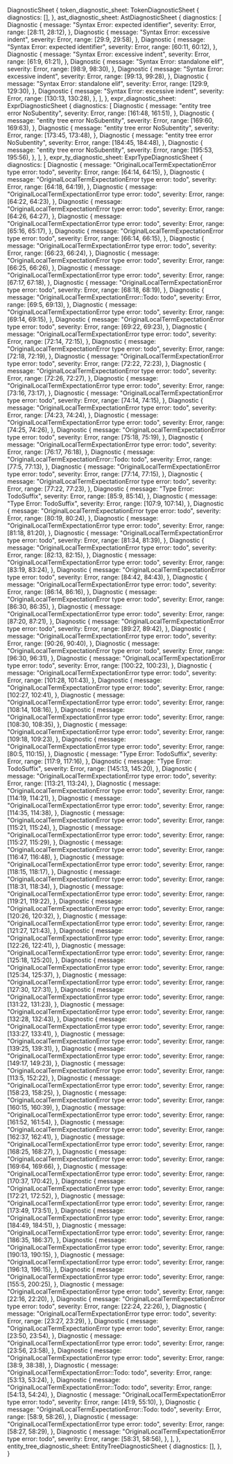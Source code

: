 DiagnosticSheet {
    token_diagnostic_sheet: TokenDiagnosticSheet {
        diagnostics: [],
    },
    ast_diagnostic_sheet: AstDiagnosticSheet {
        diagnostics: [
            Diagnostic {
                message: "Syntax Error: expected identifier",
                severity: Error,
                range: [28:11, 28:12),
            },
            Diagnostic {
                message: "Syntax Error: excessive indent",
                severity: Error,
                range: [29:9, 29:58),
            },
            Diagnostic {
                message: "Syntax Error: expected identifier",
                severity: Error,
                range: [60:11, 60:12),
            },
            Diagnostic {
                message: "Syntax Error: excessive indent",
                severity: Error,
                range: [61:9, 61:21),
            },
            Diagnostic {
                message: "Syntax Error: standalone elif",
                severity: Error,
                range: [98:9, 98:30),
            },
            Diagnostic {
                message: "Syntax Error: excessive indent",
                severity: Error,
                range: [99:13, 99:28),
            },
            Diagnostic {
                message: "Syntax Error: standalone elif",
                severity: Error,
                range: [129:9, 129:30),
            },
            Diagnostic {
                message: "Syntax Error: excessive indent",
                severity: Error,
                range: [130:13, 130:28),
            },
        ],
    },
    expr_diagnostic_sheet: ExprDiagnosticSheet {
        diagnostics: [
            Diagnostic {
                message: "entity tree error NoSubentity",
                severity: Error,
                range: [161:48, 161:51),
            },
            Diagnostic {
                message: "entity tree error NoSubentity",
                severity: Error,
                range: [169:60, 169:63),
            },
            Diagnostic {
                message: "entity tree error NoSubentity",
                severity: Error,
                range: [173:45, 173:48),
            },
            Diagnostic {
                message: "entity tree error NoSubentity",
                severity: Error,
                range: [184:45, 184:48),
            },
            Diagnostic {
                message: "entity tree error NoSubentity",
                severity: Error,
                range: [195:53, 195:56),
            },
        ],
    },
    expr_ty_diagnostic_sheet: ExprTypeDiagnosticSheet {
        diagnostics: [
            Diagnostic {
                message: "OriginalLocalTermExpectationError type error: todo",
                severity: Error,
                range: [64:14, 64:15),
            },
            Diagnostic {
                message: "OriginalLocalTermExpectationError type error: todo",
                severity: Error,
                range: [64:18, 64:19),
            },
            Diagnostic {
                message: "OriginalLocalTermExpectationError type error: todo",
                severity: Error,
                range: [64:22, 64:23),
            },
            Diagnostic {
                message: "OriginalLocalTermExpectationError type error: todo",
                severity: Error,
                range: [64:26, 64:27),
            },
            Diagnostic {
                message: "OriginalLocalTermExpectationError type error: todo",
                severity: Error,
                range: [65:16, 65:17),
            },
            Diagnostic {
                message: "OriginalLocalTermExpectationError type error: todo",
                severity: Error,
                range: [66:14, 66:15),
            },
            Diagnostic {
                message: "OriginalLocalTermExpectationError type error: todo",
                severity: Error,
                range: [66:23, 66:24),
            },
            Diagnostic {
                message: "OriginalLocalTermExpectationError type error: todo",
                severity: Error,
                range: [66:25, 66:26),
            },
            Diagnostic {
                message: "OriginalLocalTermExpectationError type error: todo",
                severity: Error,
                range: [67:17, 67:18),
            },
            Diagnostic {
                message: "OriginalLocalTermExpectationError type error: todo",
                severity: Error,
                range: [68:18, 68:19),
            },
            Diagnostic {
                message: "OriginalLocalTermExpectationError::Todo: todo",
                severity: Error,
                range: [69:5, 69:13),
            },
            Diagnostic {
                message: "OriginalLocalTermExpectationError type error: todo",
                severity: Error,
                range: [69:14, 69:15),
            },
            Diagnostic {
                message: "OriginalLocalTermExpectationError type error: todo",
                severity: Error,
                range: [69:22, 69:23),
            },
            Diagnostic {
                message: "OriginalLocalTermExpectationError type error: todo",
                severity: Error,
                range: [72:14, 72:15),
            },
            Diagnostic {
                message: "OriginalLocalTermExpectationError type error: todo",
                severity: Error,
                range: [72:18, 72:19),
            },
            Diagnostic {
                message: "OriginalLocalTermExpectationError type error: todo",
                severity: Error,
                range: [72:22, 72:23),
            },
            Diagnostic {
                message: "OriginalLocalTermExpectationError type error: todo",
                severity: Error,
                range: [72:26, 72:27),
            },
            Diagnostic {
                message: "OriginalLocalTermExpectationError type error: todo",
                severity: Error,
                range: [73:16, 73:17),
            },
            Diagnostic {
                message: "OriginalLocalTermExpectationError type error: todo",
                severity: Error,
                range: [74:14, 74:15),
            },
            Diagnostic {
                message: "OriginalLocalTermExpectationError type error: todo",
                severity: Error,
                range: [74:23, 74:24),
            },
            Diagnostic {
                message: "OriginalLocalTermExpectationError type error: todo",
                severity: Error,
                range: [74:25, 74:26),
            },
            Diagnostic {
                message: "OriginalLocalTermExpectationError type error: todo",
                severity: Error,
                range: [75:18, 75:19),
            },
            Diagnostic {
                message: "OriginalLocalTermExpectationError type error: todo",
                severity: Error,
                range: [76:17, 76:18),
            },
            Diagnostic {
                message: "OriginalLocalTermExpectationError::Todo: todo",
                severity: Error,
                range: [77:5, 77:13),
            },
            Diagnostic {
                message: "OriginalLocalTermExpectationError type error: todo",
                severity: Error,
                range: [77:14, 77:15),
            },
            Diagnostic {
                message: "OriginalLocalTermExpectationError type error: todo",
                severity: Error,
                range: [77:22, 77:23),
            },
            Diagnostic {
                message: "Type Error: TodoSuffix",
                severity: Error,
                range: [85:9, 85:14),
            },
            Diagnostic {
                message: "Type Error: TodoSuffix",
                severity: Error,
                range: [107:9, 107:14),
            },
            Diagnostic {
                message: "OriginalLocalTermExpectationError type error: todo",
                severity: Error,
                range: [80:19, 80:24),
            },
            Diagnostic {
                message: "OriginalLocalTermExpectationError type error: todo",
                severity: Error,
                range: [81:18, 81:20),
            },
            Diagnostic {
                message: "OriginalLocalTermExpectationError type error: todo",
                severity: Error,
                range: [81:34, 81:39),
            },
            Diagnostic {
                message: "OriginalLocalTermExpectationError type error: todo",
                severity: Error,
                range: [82:13, 82:15),
            },
            Diagnostic {
                message: "OriginalLocalTermExpectationError type error: todo",
                severity: Error,
                range: [83:19, 83:24),
            },
            Diagnostic {
                message: "OriginalLocalTermExpectationError type error: todo",
                severity: Error,
                range: [84:42, 84:43),
            },
            Diagnostic {
                message: "OriginalLocalTermExpectationError type error: todo",
                severity: Error,
                range: [86:14, 86:16),
            },
            Diagnostic {
                message: "OriginalLocalTermExpectationError type error: todo",
                severity: Error,
                range: [86:30, 86:35),
            },
            Diagnostic {
                message: "OriginalLocalTermExpectationError type error: todo",
                severity: Error,
                range: [87:20, 87:21),
            },
            Diagnostic {
                message: "OriginalLocalTermExpectationError type error: todo",
                severity: Error,
                range: [89:27, 89:42),
            },
            Diagnostic {
                message: "OriginalLocalTermExpectationError type error: todo",
                severity: Error,
                range: [90:26, 90:40),
            },
            Diagnostic {
                message: "OriginalLocalTermExpectationError type error: todo",
                severity: Error,
                range: [96:30, 96:31),
            },
            Diagnostic {
                message: "OriginalLocalTermExpectationError type error: todo",
                severity: Error,
                range: [100:22, 100:23),
            },
            Diagnostic {
                message: "OriginalLocalTermExpectationError type error: todo",
                severity: Error,
                range: [101:28, 101:43),
            },
            Diagnostic {
                message: "OriginalLocalTermExpectationError type error: todo",
                severity: Error,
                range: [102:27, 102:41),
            },
            Diagnostic {
                message: "OriginalLocalTermExpectationError type error: todo",
                severity: Error,
                range: [108:14, 108:16),
            },
            Diagnostic {
                message: "OriginalLocalTermExpectationError type error: todo",
                severity: Error,
                range: [108:30, 108:35),
            },
            Diagnostic {
                message: "OriginalLocalTermExpectationError type error: todo",
                severity: Error,
                range: [109:18, 109:23),
            },
            Diagnostic {
                message: "OriginalLocalTermExpectationError type error: todo",
                severity: Error,
                range: [80:5, 110:15),
            },
            Diagnostic {
                message: "Type Error: TodoSuffix",
                severity: Error,
                range: [117:9, 117:16),
            },
            Diagnostic {
                message: "Type Error: TodoSuffix",
                severity: Error,
                range: [145:13, 145:20),
            },
            Diagnostic {
                message: "OriginalLocalTermExpectationError type error: todo",
                severity: Error,
                range: [113:21, 113:24),
            },
            Diagnostic {
                message: "OriginalLocalTermExpectationError type error: todo",
                severity: Error,
                range: [114:19, 114:21),
            },
            Diagnostic {
                message: "OriginalLocalTermExpectationError type error: todo",
                severity: Error,
                range: [114:35, 114:38),
            },
            Diagnostic {
                message: "OriginalLocalTermExpectationError type error: todo",
                severity: Error,
                range: [115:21, 115:24),
            },
            Diagnostic {
                message: "OriginalLocalTermExpectationError type error: todo",
                severity: Error,
                range: [115:27, 115:29),
            },
            Diagnostic {
                message: "OriginalLocalTermExpectationError type error: todo",
                severity: Error,
                range: [116:47, 116:48),
            },
            Diagnostic {
                message: "OriginalLocalTermExpectationError type error: todo",
                severity: Error,
                range: [118:15, 118:17),
            },
            Diagnostic {
                message: "OriginalLocalTermExpectationError type error: todo",
                severity: Error,
                range: [118:31, 118:34),
            },
            Diagnostic {
                message: "OriginalLocalTermExpectationError type error: todo",
                severity: Error,
                range: [119:21, 119:22),
            },
            Diagnostic {
                message: "OriginalLocalTermExpectationError type error: todo",
                severity: Error,
                range: [120:26, 120:32),
            },
            Diagnostic {
                message: "OriginalLocalTermExpectationError type error: todo",
                severity: Error,
                range: [121:27, 121:43),
            },
            Diagnostic {
                message: "OriginalLocalTermExpectationError type error: todo",
                severity: Error,
                range: [122:26, 122:41),
            },
            Diagnostic {
                message: "OriginalLocalTermExpectationError type error: todo",
                severity: Error,
                range: [125:18, 125:20),
            },
            Diagnostic {
                message: "OriginalLocalTermExpectationError type error: todo",
                severity: Error,
                range: [125:34, 125:37),
            },
            Diagnostic {
                message: "OriginalLocalTermExpectationError type error: todo",
                severity: Error,
                range: [127:30, 127:31),
            },
            Diagnostic {
                message: "OriginalLocalTermExpectationError type error: todo",
                severity: Error,
                range: [131:22, 131:23),
            },
            Diagnostic {
                message: "OriginalLocalTermExpectationError type error: todo",
                severity: Error,
                range: [132:28, 132:43),
            },
            Diagnostic {
                message: "OriginalLocalTermExpectationError type error: todo",
                severity: Error,
                range: [133:27, 133:41),
            },
            Diagnostic {
                message: "OriginalLocalTermExpectationError type error: todo",
                severity: Error,
                range: [139:25, 139:31),
            },
            Diagnostic {
                message: "OriginalLocalTermExpectationError type error: todo",
                severity: Error,
                range: [149:17, 149:23),
            },
            Diagnostic {
                message: "OriginalLocalTermExpectationError type error: todo",
                severity: Error,
                range: [113:5, 152:22),
            },
            Diagnostic {
                message: "OriginalLocalTermExpectationError type error: todo",
                severity: Error,
                range: [158:23, 158:25),
            },
            Diagnostic {
                message: "OriginalLocalTermExpectationError type error: todo",
                severity: Error,
                range: [160:15, 160:39),
            },
            Diagnostic {
                message: "OriginalLocalTermExpectationError type error: todo",
                severity: Error,
                range: [161:52, 161:54),
            },
            Diagnostic {
                message: "OriginalLocalTermExpectationError type error: todo",
                severity: Error,
                range: [162:37, 162:41),
            },
            Diagnostic {
                message: "OriginalLocalTermExpectationError type error: todo",
                severity: Error,
                range: [168:25, 168:27),
            },
            Diagnostic {
                message: "OriginalLocalTermExpectationError type error: todo",
                severity: Error,
                range: [169:64, 169:66),
            },
            Diagnostic {
                message: "OriginalLocalTermExpectationError type error: todo",
                severity: Error,
                range: [170:37, 170:42),
            },
            Diagnostic {
                message: "OriginalLocalTermExpectationError type error: todo",
                severity: Error,
                range: [172:21, 172:52),
            },
            Diagnostic {
                message: "OriginalLocalTermExpectationError type error: todo",
                severity: Error,
                range: [173:49, 173:51),
            },
            Diagnostic {
                message: "OriginalLocalTermExpectationError type error: todo",
                severity: Error,
                range: [184:49, 184:51),
            },
            Diagnostic {
                message: "OriginalLocalTermExpectationError type error: todo",
                severity: Error,
                range: [186:35, 186:37),
            },
            Diagnostic {
                message: "OriginalLocalTermExpectationError type error: todo",
                severity: Error,
                range: [190:13, 190:15),
            },
            Diagnostic {
                message: "OriginalLocalTermExpectationError type error: todo",
                severity: Error,
                range: [196:13, 196:15),
            },
            Diagnostic {
                message: "OriginalLocalTermExpectationError type error: todo",
                severity: Error,
                range: [155:5, 200:25),
            },
            Diagnostic {
                message: "OriginalLocalTermExpectationError type error: todo",
                severity: Error,
                range: [22:16, 22:20),
            },
            Diagnostic {
                message: "OriginalLocalTermExpectationError type error: todo",
                severity: Error,
                range: [22:24, 22:26),
            },
            Diagnostic {
                message: "OriginalLocalTermExpectationError type error: todo",
                severity: Error,
                range: [23:27, 23:29),
            },
            Diagnostic {
                message: "OriginalLocalTermExpectationError type error: todo",
                severity: Error,
                range: [23:50, 23:54),
            },
            Diagnostic {
                message: "OriginalLocalTermExpectationError type error: todo",
                severity: Error,
                range: [23:56, 23:58),
            },
            Diagnostic {
                message: "OriginalLocalTermExpectationError type error: todo",
                severity: Error,
                range: [38:9, 38:38),
            },
            Diagnostic {
                message: "OriginalLocalTermExpectationError::Todo: todo",
                severity: Error,
                range: [53:13, 53:24),
            },
            Diagnostic {
                message: "OriginalLocalTermExpectationError::Todo: todo",
                severity: Error,
                range: [54:13, 54:24),
            },
            Diagnostic {
                message: "OriginalLocalTermExpectationError type error: todo",
                severity: Error,
                range: [41:9, 55:10),
            },
            Diagnostic {
                message: "OriginalLocalTermExpectationError::Todo: todo",
                severity: Error,
                range: [58:9, 58:26),
            },
            Diagnostic {
                message: "OriginalLocalTermExpectationError type error: todo",
                severity: Error,
                range: [58:27, 58:29),
            },
            Diagnostic {
                message: "OriginalLocalTermExpectationError type error: todo",
                severity: Error,
                range: [58:31, 58:56),
            },
        ],
    },
    entity_tree_diagnostic_sheet: EntityTreeDiagnosticSheet {
        diagnostics: [],
    },
}